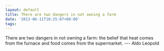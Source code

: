 ```yaml
---
layout: default
title: There are two dangers in not owning a farm
date: '2013-06-11T10:25:07+00:00'
tags: 
---
```

There are two dangers in not owning a farm: the belief that heat comes from the furnace and food comes from the supermarket.
--- Aldo Leopold
